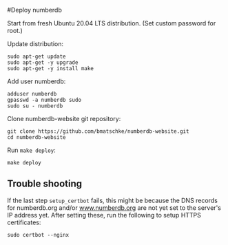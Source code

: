 #Deploy numberdb

Start from fresh Ubuntu 20.04 LTS distribution. 
(Set custom password for root.)

Update distribution:

    sudo apt-get update
    sudo apt-get -y upgrade
    sudo apt-get -y install make

Add user numberdb:

    adduser numberdb
    gpasswd -a numberdb sudo
    sudo su - numberdb
    
Clone numberdb-website git repository:

    git clone https://github.com/bmatschke/numberdb-website.git
    cd numberdb-website

Run `make deploy`:

    make deploy

## Trouble shooting

If the last step `setup_certbot` fails, this might be because the DNS records for numberdb.org and/or www.numberdb.org are not yet set to the server's IP address yet.
After setting these, run the following to setup HTTPS certificates:
    
    sudo certbot --nginx
